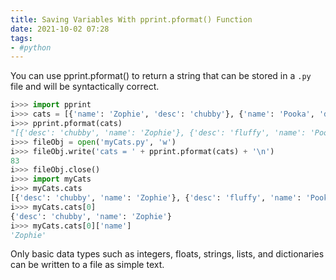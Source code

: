 ```yaml
---
title: Saving Variables With pprint.pformat() Function
date: 2021-10-02 07:28
tags:
- #python
---
```


You can use pprint.pformat() to return a string that can be stored in a `.py`
file and will be syntactically correct.

```python
i>>> import pprint
i>>> cats = [{'name': 'Zophie', 'desc': 'chubby'}, {'name': 'Pooka', 'desc': 'fluffy'}]
i>>> pprint.pformat(cats)
"[{'desc': 'chubby', 'name': 'Zophie'}, {'desc': 'fluffy', 'name': 'Pooka'}]"
i>>> fileObj = open('myCats.py', 'w')
i>>> fileObj.write('cats = ' + pprint.pformat(cats) + '\n')
83
i>>> fileObj.close()
i>>> import myCats
i>>> myCats.cats
[{'desc': 'chubby', 'name': 'Zophie'}, {'desc': 'fluffy', 'name': 'Pooka'}]
i>>> myCats.cats[0]
{'desc': 'chubby', 'name': 'Zophie'}
i>>> myCats.cats[0]['name']
'Zophie'
```

Only basic data types such as integers, floats, strings, lists, and dictionaries
can be written to a file as simple text.
